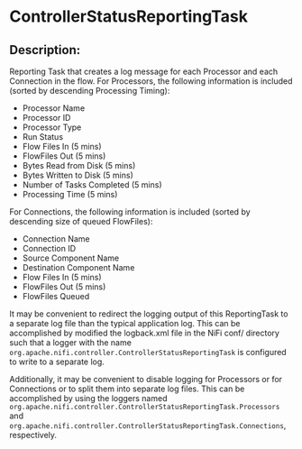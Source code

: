 <!--
  Licensed to the Apache Software Foundation (ASF) under one or more
  contributor license agreements.  See the NOTICE file distributed with
  this work for additional information regarding copyright ownership.
  The ASF licenses this file to You under the Apache License, Version 2.0
  (the "License"); you may not use this file except in compliance with
  the License.  You may obtain a copy of the License at
      http://www.apache.org/licenses/LICENSE-2.0
  Unless required by applicable law or agreed to in writing, software
  distributed under the License is distributed on an "AS IS" BASIS,
  WITHOUT WARRANTIES OR CONDITIONS OF ANY KIND, either express or implied.
  See the License for the specific language governing permissions and
  limitations under the License.
-->

# ControllerStatusReportingTask

## Description:

Reporting Task that creates a log message for each Processor and each Connection in the flow. For Processors, the
following information is included (sorted by descending Processing Timing):

* Processor Name
* Processor ID
* Processor Type
* Run Status
* Flow Files In (5 mins)
* FlowFiles Out (5 mins)
* Bytes Read from Disk (5 mins)
* Bytes Written to Disk (5 mins)
* Number of Tasks Completed (5 mins)
* Processing Time (5 mins)

For Connections, the following information is included (sorted by descending size of queued FlowFiles):

* Connection Name
* Connection ID
* Source Component Name
* Destination Component Name
* Flow Files In (5 mins)
* FlowFiles Out (5 mins)
* FlowFiles Queued

It may be convenient to redirect the logging output of this ReportingTask to a separate log file than the typical
application log. This can be accomplished by modified the logback.xml file in the NiFi conf/ directory such that a
logger with the name `org.apache.nifi.controller.ControllerStatusReportingTask` is configured to write to a separate
log.

Additionally, it may be convenient to disable logging for Processors or for Connections or to split them into separate
log files. This can be accomplished by using the loggers named
`org.apache.nifi.controller.ControllerStatusReportingTask.Processors` and
`org.apache.nifi.controller.ControllerStatusReportingTask.Connections`, respectively.